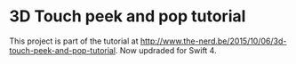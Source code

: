 # 3D Touch peek and pop tutorial

This project is part of the tutorial at http://www.the-nerd.be/2015/10/06/3d-touch-peek-and-pop-tutorial.
Now updraded for Swift 4.

